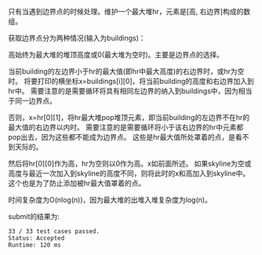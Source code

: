 只有当遇到边界点的时候处理。维护一个最大堆hr，元素是[高, 右边界]构成的数组。

获取边界点分为两种情况(输入为buildings)：

高始终为最大堆的堆顶高度或0(最大堆为空时)。主要是边界点的选择。

当前building的左边界小于hr的最大值(即hr中最大高度)的右边界时，或hr为空时。
将要打印的横坐标x=buildings[i][0]，将当前building的高度和右边界加入到hr中。
需要注意的是需要循环将具有相同左边界的纳入到buildings中，因为相当于同一边界点。

否则，x=hr[0][1]，将hr最大堆pop堆顶元素，即当前building的左边界不在hr的最大值的右边界以内时。
需要注意的是需要循环将小于该右边界的hr中元素都pop出去，因为这些都不能成为边界点。
这些是hr最大值所处罩着的点，是看不到天际的。

然后将hr[0][0]作为高，hr为空则以0作为高。x如前面所述。
如果skyline为空或高度与最近一次加入到skyline的高度不同，则将此时的x和高加入到skyline中。
这个也是为了防止添加被hr最大值罩着的点。

时间复杂度为O(nlog(n))，因为最大堆的出堆入堆复杂度为log(n)。

submit的结果为:
```
33 / 33 test cases passed.
Status: Accepted
Runtime: 120 ms
```
